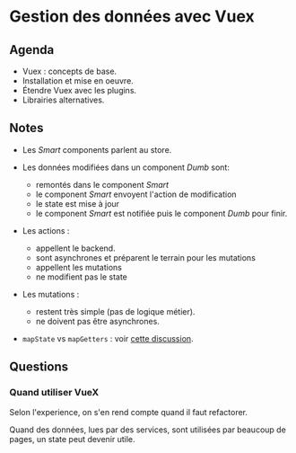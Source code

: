 # Gestion des données avec Vuex

## Agenda

- Vuex : concepts de base.
- Installation et mise en oeuvre.
- Étendre Vuex avec les plugins.
- Librairies alternatives.

## Notes

- Les _Smart_ components parlent au store.
- Les données modifiées dans un component _Dumb_ sont:

  - remontés dans le component _Smart_
  - le component _Smart_ envoyent l'action de modification
  - le state est mise à jour
  - le component _Smart_ est notifiée puis le component _Dumb_ pour finir.

- Les actions :
  - appellent le backend.
  - sont asynchrones et préparent le terrain pour les mutations
  - appellent les mutations
  - ne modifient pas le state
- Les mutations :

  - restent très simple (pas de logique métier).
  - ne doivent pas être asynchrones.

- `mapState` vs `mapGetters` : voir [cette discussion](https://forum.vuejs.org/t/vuex-mapgetters-vs-mapstate/18447).

## Questions

### Quand utiliser VueX

Selon l'experience, on s'en rend compte quand il faut refactorer.

Quand des données, lues par des services, sont utilisées par beaucoup de pages, un state peut devenir utile.
